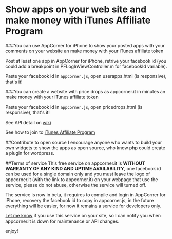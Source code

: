 Show apps on your web site and make money with iTunes Affiliate Program
============

###You can use AppCorner for iPhone to show your posted apps with your comments on your website an make money with your iTunes affiliate token

Post at least one app in AppCorner for iPhone, retrive your facebook id (you could add a breakpoint in  PFLogInViewController.m for facebookId variable).

Paste your facebook id in `appcorner.js`, open userapps.html (is responsive), that's it!

###You can create a website with price drops as appcorner.it in minutes an make money with your iTunes affiliate token

Paste your facebook id in `appcorner.js`, open pricedrops.html (is responsive), that's it!

See API detail on [wiki](https://github.com/appcornerit/AppCorner-Social/wiki/AppCorner.it-API)

See how to join to [iTunes Affiliate Program](https://www.apple.com/itunes/affiliates/resources/documentation/itunes_app_store_affiliate_program.html)

##Contribute to open source
I encourage anyone who wants to build your own widgets to show the apps as open source, who know php could create a plugin for wordpress.

##Terms of service
This free service on appcorner.it is **WITHOUT WARRANTY OF ANY KIND AND UPTIME AVAILABILITY**, one facebook id can be used for a single domain only and you must leave the logo of appcorner.it (with the link to appcorner.it) on your webpage that use the service, please do not abuse, otherwise the service will turned off.

The service is now in beta, it requires to compile and login in AppCorner for iPhone, recovery the facebook id to copy in appcorner.js, in the future everything will be easier, for now it remains a service for developers only.

[Let me know](http://www.appcorner.it/en/contacts.html) if you use this service on your site, so I can notify you when appcorner.it is down for maintenance or API changes.

enjoy!
